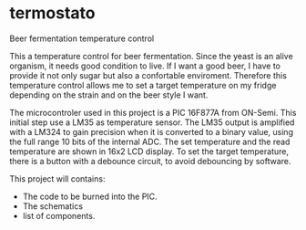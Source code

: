 # termostato
Beer fermentation temperature control

This a temperature control for beer fermentation. Since the yeast is an alive organism, it needs good condition to live. If I want a good beer, I have to provide it not only sugar but also a confortable enviroment. Therefore this temperature control allows me to 
set a target temperature on my fridge depending on the strain and on the beer style I want.

The microcontroler used in this project is a PIC 16F877A from ON-Semi. This initial step use a LM35 as temperature sensor. The LM35 output is amplified with a LM324 to gain precision when it is converted to a binary value, using the full range 10 bits of the internal ADC. The set temperature and the read temperature are shown in 16x2 LCD display. To set the target temperature, there is a button with a debounce circuit, to avoid debouncing by software.

This project will contains:

- The code to be burned into the PIC.
- The schematics
- list of components.
